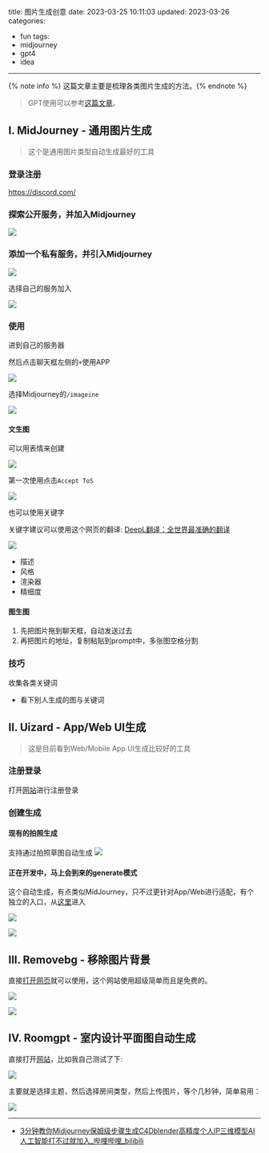 title: 图片生成创意
date: 2023-03-25 10:11:03
updated: 2023-03-26
categories:
- fun
tags:
- midjourney
- gpt4
- idea

---

{% note info %} 这篇文章主要是梳理各类图片生成的方法。{% endnote %}

<!-- more -->

> GPT使用可以参考[这篇文章](https://blog.dreamtobe.cn/gpt_using/)。

## I. MidJourney - 通用图片生成

> 这个是通用图片类型自动生成最好的工具

### 登录注册

https://discord.com/

### 探索公开服务，并加入Midjourney

![](/img/image_generate-c02c8973.png)

### 添加一个私有服务，并引入Midjourney

![](/img/image_generate-a8b5256e.png)

选择自己的服务加入

![](/img/image_generate-78b10a92.png)

### 使用

进到自己的服务器

然后点击聊天框左侧的`+`使用APP

![](/img/image_generate-2c4fc84d.png)

选择Midjourney的`/imageine`

![](/img/image_generate-8f4be4a4.png)

#### 文生图

可以用表情来创建

![](/img/image_generate-27b52f25.png)

第一次使用点击`Accept ToS`

![](/img/image_generate-bdcac410.png)

也可以使用关键字

关键字建议可以使用这个网页的翻译: [DeepL翻译：全世界最准确的翻译](https://www.deepl.com/translator)

![](/img/image_generate-26035407.png)

- 描述
- 风格
- 渲染器
- 精细度

#### 图生图

1. 先把图片拖到聊天框，自动发送过去
2. 再把图片的地址，复制粘贴到prompt中，多张图空格分割

### 技巧

收集各类关键词
- 看下别人生成的图与关键词

## II. Uizard - App/Web UI生成

> 这是目前看到Web/Mobile App UI生成比较好的工具

### 注册登录

打开[网站](https://uizard.io/i/87c008b274)进行注册登录

### 创建生成

#### 现有的拍照生成

支持通过拍照草图自动生成
![](/img/image_generate-2ab6c153.png)

#### 正在开发中，马上会到来的generate模式

这个自动生成，有点类似MidJourney，只不过更针对App/Web进行适配，有个独立的入口，从[这里](https://uizard.io/autodesigner/df98d9b7)进入

![](/img/image_generate-01bf4a2a.png)

![](/img/image_generate-e2dc1777.png)

## III. Removebg - 移除图片背景

直接[打开网页](https://www.remove.bg/r/9rpoFMPurm4zvmoBRkuDrzEW)就可以使用，这个网站使用超级简单而且是免费的。

![](assets/image_generate-127d1b80.png)

![](assets/image_generate-c01ea861.png)

## IV. Roomgpt - 室内设计平面图自动生成

直接打开[网站](https://www.roomgpt.io/)，比如我自己测试了下:

![](assets/image_generate-779c08bf.png)

主要就是选择主题，然后选择房间类型，然后上传图片，等个几秒钟，简单易用：

![](assets/image_generate-a03a2e29.png)

---

- [3分钟教你Midjourney保姆级步骤生成C4Dblender高精度个人IP三维模型AI人工智能打不过就加入_哔哩哔哩_bilibili](https://www.bilibili.com/video/BV1qb411Z7jJ/?spm_id_from=333.880.my_history.page.click&vd_source=9b2b907312f8df06da2c26860c44e6a9)
